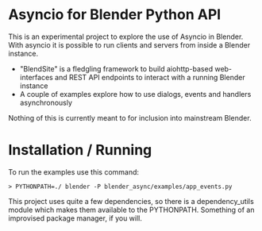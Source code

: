 Asyncio for Blender Python API
=================================

This is an experimental project to explore the use of Asyncio in Blender. With asyncio it is possible to run clients and servers from inside a Blender instance.

- "BlendSite" is a fledgling framework to build aiohttp-based web-interfaces and REST API endpoints to interact with a running Blender instance
- A couple of examples explore how to use dialogs, events and handlers asynchronously

Nothing of this is currently meant to for inclusion into mainstream Blender.

Installation / Running
======================

To run the examples use this command:

    > PYTHONPATH=./ blender -P blender_async/examples/app_events.py


This project uses quite a few dependencies, so there is a dependency_utils module which makes them available to the PYTHONPATH. Something of an improvised package manager, if you will.
